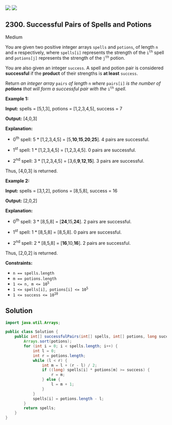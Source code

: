 [![](https://img.shields.io/github/stars/javadev/LeetCode-in-Java?label=Stars&style=flat-square)](https://github.com/javadev/LeetCode-in-Java)
[![](https://img.shields.io/github/forks/javadev/LeetCode-in-Java?label=Fork%20me%20on%20GitHub%20&style=flat-square)](https://github.com/javadev/LeetCode-in-Java/fork)

## 2300\. Successful Pairs of Spells and Potions

Medium

You are given two positive integer arrays `spells` and `potions`, of length `n` and `m` respectively, where `spells[i]` represents the strength of the <code>i<sup>th</sup></code> spell and `potions[j]` represents the strength of the <code>j<sup>th</sup></code> potion.

You are also given an integer `success`. A spell and potion pair is considered **successful** if the **product** of their strengths is **at least** `success`.

Return _an integer array_ `pairs` _of length_ `n` _where_ `pairs[i]` _is the number of **potions** that will form a successful pair with the_ <code>i<sup>th</sup></code> _spell._

**Example 1:**

**Input:** spells = [5,1,3], potions = [1,2,3,4,5], success = 7

**Output:** [4,0,3]

**Explanation:**

- 0<sup>th</sup> spell: 5 \* [1,2,3,4,5] = [5,**10**,**15**,**20**,**25**]. 4 pairs are successful.

- 1<sup>st</sup> spell: 1 \* [1,2,3,4,5] = [1,2,3,4,5]. 0 pairs are successful.

- 2<sup>nd</sup> spell: 3 \* [1,2,3,4,5] = [3,6,**9**,**12**,**15**]. 3 pairs are successful.

Thus, [4,0,3] is returned. 

**Example 2:**

**Input:** spells = [3,1,2], potions = [8,5,8], success = 16

**Output:** [2,0,2]

**Explanation:**

- 0<sup>th</sup> spell: 3 \* [8,5,8] = [**24**,15,**24**]. 2 pairs are successful.

- 1<sup>st</sup> spell: 1 \* [8,5,8] = [8,5,8]. 0 pairs are successful.

- 2<sup>nd</sup> spell: 2 \* [8,5,8] = [**16**,10,**16**]. 2 pairs are successful.

Thus, [2,0,2] is returned. 

**Constraints:**

*   `n == spells.length`
*   `m == potions.length`
*   <code>1 <= n, m <= 10<sup>5</sup></code>
*   <code>1 <= spells[i], potions[i] <= 10<sup>5</sup></code>
*   <code>1 <= success <= 10<sup>10</sup></code>

## Solution

```java
import java.util.Arrays;

public class Solution {
    public int[] successfulPairs(int[] spells, int[] potions, long success) {
        Arrays.sort(potions);
        for (int i = 0; i < spells.length; i++) {
            int l = 0;
            int r = potions.length;
            while (l < r) {
                int m = l + (r - l) / 2;
                if ((long) spells[i] * potions[m] >= success) {
                    r = m;
                } else {
                    l = m + 1;
                }
            }
            spells[i] = potions.length - l;
        }
        return spells;
    }
}
```